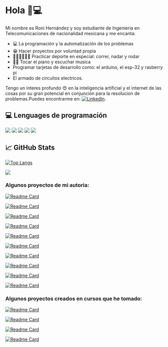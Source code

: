 # Hola 🤪💻 

Mi nombre es Roni Hernández y soy estudiante de Ingenieria en Telecomunicaciones de nacionalidad mexicana y me encanta:
*  💻  La programación y la automatización de los problemas
*  😁	 Hacer proyectos por voluntad propia 
* 🏊🏽🚴🏽🏃🏽 Practicar deporte en especial: correr, nadar y rodar 
* 🎹🎼 Tocar el piano y escuchar musica 
* Programar tarjetas de desarrollo como: el arduino, el esp-32 y rasberry pi
* El armado de circuitos electricos.

Tengo un interes profundo 😍 en la inteligencia artificial y el internet de las cosas por su gran potencial en conjunción para la resolucion de problemas.Puedes encontrarme en: [![LinkedIn][3.2]][3].

## 💻 Lenguages de programación  

![](https://img.shields.io/badge/Code-Python-informational?style=flat&logo=python&logoColor=white&color=2bbc8a)
![](https://img.shields.io/badge/Code-Java-informational?style=flat&logo=java&logoColor=white&color=2bbc8a)
![](https://img.shields.io/badge/Code-C-informational?style=flat&logo=c&logoColor=white&color=2bbc8a)
![](https://img.shields.io/badge/Code-C++-informational?style=flat&logo=cplusplus&logoColor=white&color=2bbc8a)
![](https://img.shields.io/badge/Code-Arduino-informational?style=flat&logo=arduino&logoColor=white&color=2bbc8a)



## &#x1f4c8; GitHub Stats

<!-- LENGUAGES DE PROGRAMACION -->
[![Top Langs](https://github-readme-stats.vercel.app/api/top-langs/?username=ronihdzz)](https://github.com/anuraghazra/github-readme-stats)



<!-- INFORMACION DE MI ACTIVIDAD -->
![](https://github-readme-stats.vercel.app/api?username=ronihdzz&show_icons=true&theme=tokyonight&count_private=true)

### Algunos proyectos de mi autoria:

[![Readme Card](https://github-readme-stats.vercel.app/api/pin/?username=ronihdzz&repo=miWebPersonal)](https://github.com/ronihdzz/miWebPersonal)

[![Readme Card](https://github-readme-stats.vercel.app/api/pin/?username=ronihdzz&repo=IoT_domotica)](https://github.com/ronihdzz/IoT_domotica)

[![Readme Card](https://github-readme-stats.vercel.app/api/pin/?username=ronihdzz&repo=CACPY)](https://github.com/ronihdzz/CACPY)

[![Readme Card](https://github-readme-stats.vercel.app/api/pin/?username=ronihdzz&repo=central_var_rxd)](https://github.com/ronihdzz/central_var_rxd)

[![Readme Card](https://github-readme-stcentral_var_rxdpi/pin/?username=ronihdzz&repo=central_var_rxd)](https://github.com/ronihdzz/Simon_Dice_Troni)

[![Readme Card](https://github-readme-stats.vercel.app/api/pin/?username=ronihdzz&repo=metro-maps-cdmx)](https://github.com/ronihdzz/metro-maps-cdmx)

[![Readme Card](https://github-readme-stats.vercel.app/api/pin/?username=ronihdzz&repo=push-to-dockerhub-action)](https://github.com/ronihdzz/push-to-dockerhub-action)

[![Readme Card](https://github-readme-stats.vercel.app/api/pin/?username=ronihdzz&repo=push-to-digitalocean-action)](https://github.com/ronihdzz/push-to-digitalocean-action)

[![Readme Card](https://github-readme-stats.vercel.app/api/pin/?username=ronihdzz&repo=test-action)](https://github.com/ronihdzz/test-action)

[![Readme Card](https://github-readme-stats.vercel.app/api/pin/?username=ronihdzz&repo=Circuitos-RF-punto-Q)](https://github.com/ronihdzz/Circuitos-RF-punto-Q)



### Algunos proyectos creados en cursos que he tomado:

[![Readme Card](https://github-readme-stats.vercel.app/api/pin/?username=ronihdzz&repo=cursoDjango-Registro-y-control-de-empleados)](https://github.com/ronihdzz/cursoDjango-Registro-y-control-de-empleados)

[![Readme Card](https://github-readme-stats.vercel.app/api/pin/?username=ronihdzz&repo=cursoDjango-Blog)](https://github.com/ronihdzz/cursoDjango-Blog)

[![Readme Card](https://github-readme-stats.vercel.app/api/pin/?username=ronihdzz&repo=cursoDjango-puntoDeVenta)](https://github.com/ronihdzz/cursoDjango-puntoDeVenta)

[![Readme Card](https://github-readme-stats.vercel.app/api/pin/?username=ronihdzz&repo=cursoDjango-webCafeteria)](https://github.com/ronihdzz/cursoDjango-webCafeteria)



<!-- icons without padding -->
[3.2]: https://github.com/ronihdzz/ronihdzz/blob/main/linkedin-3-16.png (LinkedIn icon without padding)


<!-- links to your social media accounts -->

[3]: https://www.linkedin.com/in/roni-hern%C3%A1ndez-613a62173/



